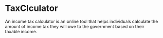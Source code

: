 # TaxClculator
An income tax calculator is an online tool that helps individuals calculate the amount of income tax they will owe to the government based on their taxable income.
